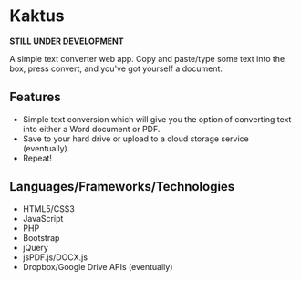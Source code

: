 # Kaktus
<b>STILL UNDER DEVELOPMENT</b>

A simple text converter web app. Copy and paste/type some text into the box, press convert, and you've got yourself a document.

## Features
* Simple text conversion which will give you the option of converting text into either a Word document or PDF.
* Save to your hard drive or upload to a cloud storage service (eventually).
* Repeat!

## Languages/Frameworks/Technologies
* HTML5/CSS3
* JavaScript
* PHP
* Bootstrap
* jQuery
* jsPDF.js/DOCX.js
* Dropbox/Google Drive APIs (eventually)
